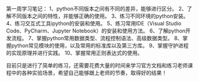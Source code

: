 第一周学习笔记：
1、python不同版本之间有不同的差异，能够进行区分。
2、了解不同版本之间的特性，并能够正确的使用。
3、练习不同环境的python安装。
4、练习交互式工具ipython的安装和使用。
5、练习常用IDE（Visual Studio Code、PyCharm、Jupyter Notebook）的安装和使用方法。
6、了解python开发流程。
7、掌握python常用数据类型、流程控制语法、高级数据类型。
8、掌握python常见模块的使用，以及常用的标准库以及第三方库。
9、掌握守护进程的实现原理并进行实践。
10、掌握常用正则表达式的使用。

目前只是进行了简单的练习，还需要花费大量的时间来学习官方文档和练习老师课程中的各种实验场景，希望自己能够跟上老师的节奏，取得好的结果！